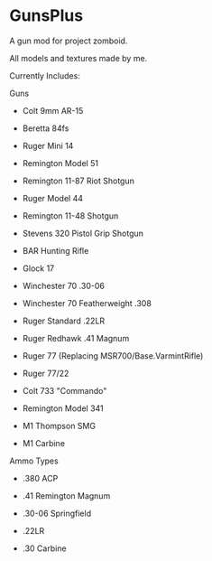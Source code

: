 # GunsPlus
A gun mod for project zomboid.

All models and textures made by me.

Currently Includes:

  Guns
 
  - Colt 9mm AR-15
  
  - Beretta 84fs
  
  - Ruger Mini 14
  
  - Remington Model 51
  
  - Remington 11-87 Riot Shotgun
  
  - Ruger Model 44
  
  - Remington 11-48 Shotgun
  
  - Stevens 320 Pistol Grip Shotgun
  
  - BAR Hunting Rifle
  
  - Glock 17
  
  - Winchester 70 .30-06
  
  - Winchester 70 Featherweight .308
  
  - Ruger Standard .22LR
  
  - Ruger Redhawk .41 Magnum

  - Ruger 77 (Replacing MSR700/Base.VarmintRifle)

  - Ruger 77/22

  - Colt 733 "Commando"
  
  - Remington Model 341

  - M1 Thompson SMG

  - M1 Carbine
  
  Ammo Types
  
  - .380 ACP
  
  - .41 Remington Magnum
  
  - .30-06 Springfield
  
  - .22LR

  - .30 Carbine
